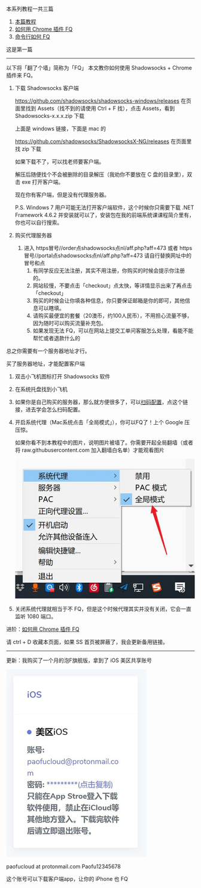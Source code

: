 

本系列教程一共三篇

1. [本篇教程](https://github.com/sun-shadow/Surf_the_Internet/blob/master/%E5%85%A5%E9%97%A8%E7%AF%87.md)
2. [如何用 Chrome 插件 FQ](https://github.com/sun-shadow/Surf_the_Internet/blob/master/%E6%8F%92%E4%BB%B6%E7%AF%87.md)
3. [命令行如何 FQ](https://github.com/sun-shadow/Surf_the_Internet/blob/master/%E5%91%BD%E4%BB%A4%E8%A1%8C%E7%AF%87.md)

这是第一篇

---


以下将「翻了个墙」简称为「FQ」
本文教你如何使用 Shadowsocks + Chrome 插件来 FQ。

1. 下载 Shadowsocks 客户端

    https://github.com/shadowsocks/shadowsocks-windows/releases 在页面里找到 Assets（找不到的请使用 Ctrl + F 找），点击 Assets，看到 Shadowsocks-x.x.x.zip 下载

    上面是 windows 链接，下面是 mac 的

    https://github.com/shadowsocks/ShadowsocksX-NG/releases 在页面里找 zip 下载

    如果下载不了，可以找老师要客户端。

    解压后随便找个不会被删除的目录解压（我劝你不要放在 C 盘的目录里），双击 exe 打开客户端。

    现在你有客户端，但是没有代理服务器。

    P.S. Windows 7 用户可能无法打开客户端软件，这个时候你只需要下载 .NET Framework 4.6.2 并安装就可以了，安装包在我的前端系统课课程简介里有，你也可以自行搜索。


2. 购买代理服务器
    1. 进入 https冒号//order点shadowsocks点nl/aff.php?aff=473  或者 https冒号//portal点shadowsocks点nl/aff.php?aff=473 请自行替换网址中的冒号和点
        1. 有同学反应无法注册，其实不用注册，你购买的时候会提示你注册的。
        2. 网站较慢，不要点击「checkout」点太快，等详情显示出来了再点击「checkout」
        3. 购买的时候会让你填各种信息，你只要保证邮箱是你的即可，其他信息可以瞎填。
        4. 请购买最便宜的套餐（20澳币，约100人民币），不用担心流量不够，因为随时可以购买流量补充包。
        5. 如果发现无法 FQ，可以在网站上提交工单问客服怎么处理，看能不能帮忙或者退款什么的
   
总之你需要有一个服务器地址才行。

买了服务器地址，才能配置客户端

1. 双击小飞机图标打开 Shadowsocks 软件
2. 在系统托盘找到小飞机
3. 如果你是自己购买的服务器，那么就方便很多了，可以[扫码配置](https://github.com/sun-shadow/Surf_the_Internet/blob/master/%E5%A6%82%E4%BD%95%E6%89%AB%E7%A0%81%E9%85%8D%E7%BD%AE.md)，点这个链接，进去学会怎么扫码配置。


4. 开启系统代理（Mac系统点击「全局模式」），你可以FQ了！上个 Google 压压惊。
    
    如果你看不到本教程中的图片，说明图片被墙了。你需要开起全局翻墙（或者将 raw.githubusercontent.com 加入翻墙白名单）才能观看图片

    ![image](1.png)


5. 关闭系统代理就相当于不 FQ，但是这个时候代理其实并没有关闭，它会一直监听 1080 端口。



进阶：[如何用 Chrome 插件 FQ](https://github.com/sun-shadow/Surf_the_Internet/blob/master/%E6%8F%92%E4%BB%B6%E7%AF%87.md)

请 ctrl + D 收藏本页面，如果 SS 首页被屏蔽了，我会更新备用链接。

___

更新：我购买了一个月的泡F旗舰版，拿到了 iOS 美区共享账号


![image](2.png)


paofucloud at protonmail.com
Paofu12345678

这个账号可以下载客户端app，让你的 iPhone 也 FQ
